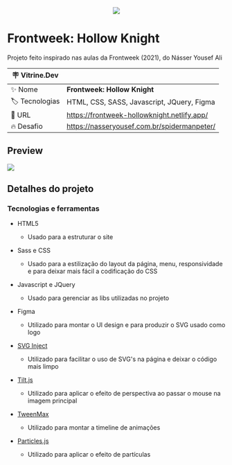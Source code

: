 
<div align="center" >
  <img src="img/hollow-knight-text.png"/>
</div>

# Frontweek: Hollow Knight

Projeto feito inspirado nas aulas da Frontweek (2021), do Násser Yousef Ali

| :placard: Vitrine.Dev |     |
| -------------  | --- |
| :sparkles: Nome        | **Frontweek: Hollow Knight**
| :label: Tecnologias | HTML, CSS, SASS, Javascript, JQuery, Figma
| :rocket: URL         | https://frontweek-hollowknight.netlify.app/
| :fire: Desafio     | https://nasseryousef.com.br/spidermanpeter/

## Preview

![](https://github.com/natalia-fs/frontweek-hollowknight/blob/main/img/preview.png?raw=true#vitrinedev)

## Detalhes do projeto

### Tecnologias e ferramentas

- HTML5
  - Usado para a estruturar o site

- Sass e CSS
  - Usado para a estilização do layout da página, menu, responsividade e para deixar mais fácil a codificação do CSS

- Javascript e JQuery
  - Usado para gerenciar as libs utilizadas no projeto

- Figma
  - Utilizado para montar o UI design e para produzir o SVG usado como logo

- [SVG Inject](https://github.com/iconfu/svg-inject)
  - Utilizado para facilitar o uso de SVG's na página e deixar o código mais limpo

- [Tilt.js](https://gijsroge.github.io/tilt.js/)
  - Utilizado para aplicar o efeito de perspectiva ao passar o mouse na imagem principal

- [TweenMax](https://greensock.com/docs/v2/TweenMax)
  - Utilizado para montar a timeline de animações

- [Particles.js](https://github.com/VincentGarreau/particles.js/)
  - Utilizado para aplicar o efeito de partículas

<!--
<div align="center" >
  <img src="img/preview.png"/>
</div>

 ### Acesse [aqui](https://frontweek-hollowknight.netlify.app/)
 -->
